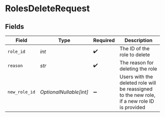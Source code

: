 # RolesDeleteRequest


## Fields

| Field                                                                                        | Type                                                                                         | Required                                                                                     | Description                                                                                  |
| -------------------------------------------------------------------------------------------- | -------------------------------------------------------------------------------------------- | -------------------------------------------------------------------------------------------- | -------------------------------------------------------------------------------------------- |
| `role_id`                                                                                    | *int*                                                                                        | :heavy_check_mark:                                                                           | The ID of the role to delete                                                                 |
| `reason`                                                                                     | *str*                                                                                        | :heavy_check_mark:                                                                           | The reason for deleting the role                                                             |
| `new_role_id`                                                                                | *OptionalNullable[int]*                                                                      | :heavy_minus_sign:                                                                           | Users with the deleted role will be reassigned to the new role, if a new role ID is provided |